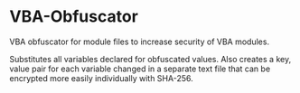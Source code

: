 # VBA-Obfuscator
VBA obfuscator for module files to increase security of VBA modules.

Substitutes all variables declared for obfuscated values. Also creates a key, value pair for each variable changed in a separate text file that can be encrypted more easily individually with SHA-256.
